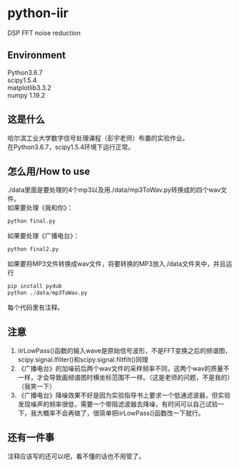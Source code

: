 # python-iir
DSP FFT noise reduction

## Environment
Python3.6.7  
scipy1.5.4  
matplotlib3.3.2  
numpy 1.19.2  



## 这是什么
哈尔滨工业大学数字信号处理课程（彭宇老师）布置的实验作业。  
在Python3.6.7，scipy1.5.4环境下运行正常。  


## 怎么用/How to use
./data里面是要处理的4个mp3以及用./data/mp3ToWav.py转换成的四个wav文件。  
如果要处理《我和你》：  
```python
python final.py
```
  
如果要处理《广播电台》：  
```python
python final2.py
```
如果要将MP3文件转换成wav文件，将要转换的MP3放入./data文件夹中，并且运行  
```python
pip install pydub  
python ./data/mp3ToWav.py  
```

每个代码里有注释。  


## 注意
1. iirLowPass()函数的输入wave是原始信号波形，不是FFT变换之后的频谱图，scipy.signal.lfilter()和scipy.signal.filtfilt()同理  
2. 《广播电台》的加噪前后两个wav文件的采样频率不同，这两个wav的质量不一样，才会导致画频谱图时横坐标范围不一样。（这是老师的问题，不是我的）（我笑一下）  
3. 《广播电台》降噪效果不好是因为实验指导书上要求一个低通滤波器，但实验发现噪声的频率很低，需要一个带阻滤波器去降噪，有时间可以自己试验一下，我大概率不会再做了，很简单把iirLowPass()函数改一下就行。  


## 还有一件事
注释应该写的还可以吧，看不懂的话也不用管了。  
